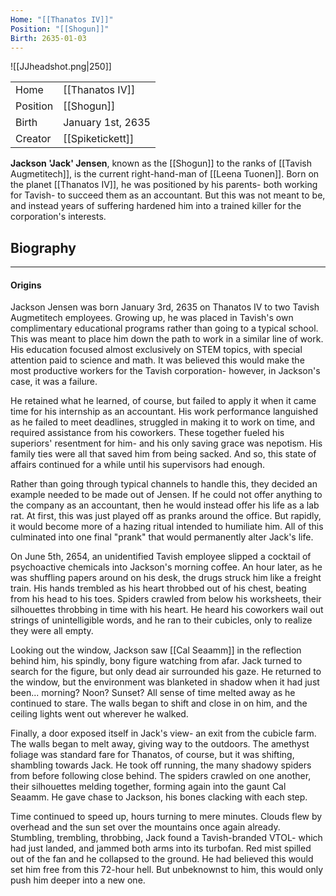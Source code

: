 ```yaml
---
Home: "[[Thanatos IV]]"
Position: "[[Shogun]]"
Birth: 2635-01-03
---
```

![[JJheadshot.png|250]]

|          |                   |
| -------- | ----------------- |
| Home     | [[Thanatos IV]]   |
| Position | [[Shogun]]        |
| Birth    | January 1st, 2635 |
| Creator  | [[Spiketickett]]  |

**Jackson 'Jack' Jensen**, known as the [[Shogun]] to the ranks of [[Tavish Augmetitech]], is the current right-hand-man of [[Leena Tuonen]]. Born on the planet [[Thanatos IV]], he was positioned by his parents- both working for Tavish- to succeed them as an accountant. But this was not meant to be, and instead years of suffering hardened him into a trained killer for the corporation's interests.
## Biography
---
#### Origins
Jackson Jensen was born January 3rd, 2635 on Thanatos IV to two Tavish Augmetitech employees. Growing up, he was placed in Tavish's own complimentary educational programs rather than going to a typical school. This was meant to place him down the path to work in a similar line of work. His education focused almost exclusively on STEM topics, with special attention paid to science and math. It was believed this would make the most productive workers for the Tavish corporation- however, in Jackson's case, it was a failure. 

He retained what he learned, of course, but failed to apply it when it came time for his internship as an accountant. His work performance languished as he failed to meet deadlines, struggled in making it to work on time, and required assistance from his coworkers. These together fueled his superiors' resentment for him- and his only saving grace was nepotism. His family ties were all that saved him from being sacked. And so, this state of affairs continued for a while until his supervisors had enough.

Rather than going through typical channels to handle this, they decided an example needed to be made out of Jensen. If he could not offer anything to the company as an accountant, then he would instead offer his life as a lab rat. At first, this was just played off as pranks around the office. But rapidly, it would become more of a hazing ritual intended to humiliate him. All of this culminated into one final "prank" that would permanently alter Jack's life.

On June 5th, 2654, an unidentified Tavish employee slipped a cocktail of psychoactive chemicals into Jackson's morning coffee. An hour later, as he was shuffling papers around on his desk, the drugs struck him like a freight train. His hands trembled as his heart throbbed out of his chest, beating from his head to his toes. Spiders crawled from below his worksheets, their silhouettes throbbing in time with his heart. He heard his coworkers wail out strings of unintelligible words, and he ran to their cubicles, only to realize they were all empty. 

Looking out the window, Jackson saw [[Cal Seaamm]] in the reflection behind him, his spindly, bony figure watching from afar. Jack turned to search for the figure, but only dead air surrounded his gaze. He returned to the window, but the environment was blanketed in shadow when it had just been... morning? Noon? Sunset? All sense of time melted away as he continued to stare. The walls began to shift and close in on him, and the ceiling lights went out wherever he walked.

Finally, a door exposed itself in Jack's view- an exit from the cubicle farm. The walls began to melt away, giving way to the outdoors. The amethyst foliage was standard fare for Thanatos, of course, but it was shifting, shambling towards Jack. He took off running, the many shadowy spiders from before following close behind. The spiders crawled on one another, their silhouettes melding together, forming again into the gaunt Cal Seaamm. He gave chase to Jackson, his bones clacking with each step.

Time continued to speed up, hours turning to mere minutes. Clouds flew by overhead and the sun set over the mountains once again already. Stumbling, trembling, throbbing, Jack found a Tavish-branded VTOL- which had just landed, and jammed both arms into its turbofan. Red mist spilled out of the fan and he collapsed to the ground. He had believed this would set him free from this 72-hour hell. But unbeknownst to him, this would only push him deeper into a new one.
